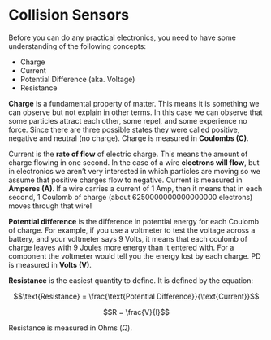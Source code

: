 # Collision Sensors

Before you can do any practical electronics, you need to have some understanding of the following concepts:

* Charge
* Current
* Potential Difference (aka. Voltage)
* Resistance

**Charge** is a fundamental property of matter. This means it is something we can observe but not explain in other terms. In this case we can observe that some particles attract each other, some repel, and some experience no force. Since there are three possible states they were called positive, negative and neutral (no charge). Charge is measured in **Coulombs (C)**.

Current is the **rate of flow** of electric charge. This means the amount of charge flowing in one second. In the case of a wire **electrons will flow**, but in electronics we aren’t very interested in which particles are moving so we assume that positive charges flow to negative. Current is measured in **Amperes (A)**. If a wire carries a current of 1 Amp, then it means that in each second, 1 Coulomb of charge (about 6250000000000000000 electrons) moves through that wire!

**Potential difference** is the difference in potential energy for each Coulomb of charge. For example, if you use a voltmeter to test the voltage across a battery, and your voltmeter says 9 Volts, it means that each coulomb of charge leaves with 9 Joules more energy than it entered with. For a component the voltmeter would tell you the energy lost by each charge. PD is measured in **Volts (V)**.

**Resistance** is the easiest quantity to define. It is defined by the equation:

$$\text{Resistance} = \frac{\text{Potential Difference}}{\text{Current}}$$

$$R = \frac{V}{I}$$

Resistance is measured in Ohms ($\Omega$).
